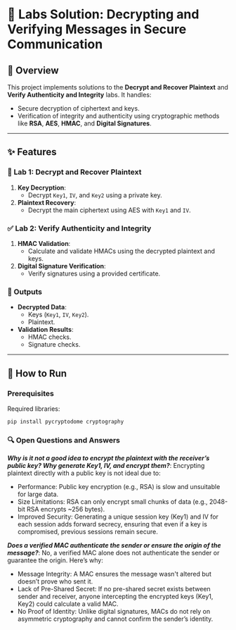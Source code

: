 # 🌟 Labs Solution: Decrypting and Verifying Messages in Secure Communication

## 📖 Overview
This project implements solutions to the **Decrypt and Recover Plaintext** and **Verify Authenticity and Integrity** labs. It handles:
- Secure decryption of ciphertext and keys.
- Verification of integrity and authenticity using cryptographic methods like **RSA**, **AES**, **HMAC**, and **Digital Signatures**.

---

## ✨ Features

### 🔐 Lab 1: Decrypt and Recover Plaintext
1. **Key Decryption**:
   - Decrypt `Key1`, `IV`, and `Key2` using a private key.
2. **Plaintext Recovery**:
   - Decrypt the main ciphertext using AES with `Key1` and `IV`.

### ✅ Lab 2: Verify Authenticity and Integrity
1. **HMAC Validation**:
   - Calculate and validate HMACs using the decrypted plaintext and keys.
2. **Digital Signature Verification**:
   - Verify signatures using a provided certificate.

### 📝 Outputs
- **Decrypted Data**:
  - Keys (`Key1`, `IV`, `Key2`).
  - Plaintext.
- **Validation Results**:
  - HMAC checks.
  - Signature checks.

---

## 🚀 How to Run

### Prerequisites
Required libraries:
   ```bash
   pip install pycryptodome cryptography
   ```

### 🔍 Open Questions and Answers
***Why is it not a good idea to encrypt the plaintext with the receiver’s public key? Why generate Key1, IV, and encrypt them?***:
Encrypting plaintext directly with a public key is not ideal due to:

- Performance: Public key encryption (e.g., RSA) is slow and unsuitable for large data.
- Size Limitations: RSA can only encrypt small chunks of data (e.g., 2048-bit RSA encrypts ~256 bytes).
- Improved Security: Generating a unique session key (Key1) and IV for each session adds forward secrecy, ensuring that even if a key is compromised, previous sessions remain secure.

***Does a verified MAC authenticate the sender or ensure the origin of the message?***:
No, a verified MAC alone does not authenticate the sender or guarantee the origin. Here’s why:

- Message Integrity: A MAC ensures the message wasn't altered but doesn’t prove who sent it.
- Lack of Pre-Shared Secret: If no pre-shared secret exists between sender and receiver, anyone intercepting the encrypted keys (Key1, Key2) could calculate a valid MAC.
- No Proof of Identity: Unlike digital signatures, MACs do not rely on asymmetric cryptography and cannot confirm the sender’s identity.